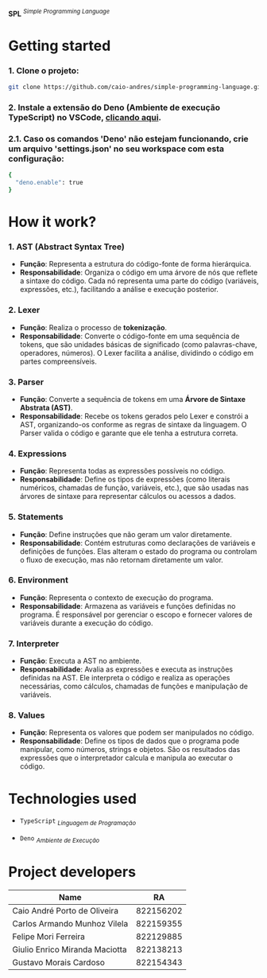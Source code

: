 **SPL** <sup>_Simple Programming Language_<sup>

# Getting started

### 1. Clone o projeto:

```bash
git clone https://github.com/caio-andres/simple-programming-language.git
```

### 2. Instale a extensão do Deno (Ambiente de execução TypeScript) no VSCode, [clicando aqui](https://marketplace.visualstudio.com/items?itemName=denoland.vscode-deno).

### 2.1. Caso os comandos 'Deno' não estejam funcionando, crie um arquivo 'settings.json' no seu workspace com esta configuração:

```bash
{
  "deno.enable": true
}
```

# How it work?

### 1. **AST (Abstract Syntax Tree)**

- **Função**: Representa a estrutura do código-fonte de forma hierárquica.
- **Responsabilidade**: Organiza o código em uma árvore de nós que reflete a sintaxe do código. Cada nó representa uma parte do código (variáveis, expressões, etc.), facilitando a análise e execução posterior.

### 2. **Lexer**

- **Função**: Realiza o processo de **tokenização**.
- **Responsabilidade**: Converte o código-fonte em uma sequência de tokens, que são unidades básicas de significado (como palavras-chave, operadores, números). O Lexer facilita a análise, dividindo o código em partes compreensíveis.

### 3. **Parser**

- **Função**: Converte a sequência de tokens em uma **Árvore de Sintaxe Abstrata (AST)**.
- **Responsabilidade**: Recebe os tokens gerados pelo Lexer e constrói a AST, organizando-os conforme as regras de sintaxe da linguagem. O Parser valida o código e garante que ele tenha a estrutura correta.

### 4. **Expressions**

- **Função**: Representa todas as expressões possíveis no código.
- **Responsabilidade**: Define os tipos de expressões (como literais numéricos, chamadas de função, variáveis, etc.), que são usadas nas árvores de sintaxe para representar cálculos ou acessos a dados.

### 5. **Statements**

- **Função**: Define instruções que não geram um valor diretamente.
- **Responsabilidade**: Contém estruturas como declarações de variáveis e definições de funções. Elas alteram o estado do programa ou controlam o fluxo de execução, mas não retornam diretamente um valor.

### 6. **Environment**

- **Função**: Representa o contexto de execução do programa.
- **Responsabilidade**: Armazena as variáveis e funções definidas no programa. É responsável por gerenciar o escopo e fornecer valores de variáveis durante a execução do código.

### 7. **Interpreter**

- **Função**: Executa a AST no ambiente.
- **Responsabilidade**: Avalia as expressões e executa as instruções definidas na AST. Ele interpreta o código e realiza as operações necessárias, como cálculos, chamadas de funções e manipulação de variáveis.

### 8. **Values**

- **Função**: Representa os valores que podem ser manipulados no código.
- **Responsabilidade**: Define os tipos de dados que o programa pode manipular, como números, strings e objetos. São os resultados das expressões que o interpretador calcula e manipula ao executar o código.

# Technologies used

- `TypeScript` <sub>_Linguagem de Programação_</sub>

- `Deno` <sub>_Ambiente de Execução_</sub>

# Project developers

| Name                           | RA        |
| ------------------------------ | --------- |
| Caio André Porto de Oliveira   | 822156202 |
| Carlos Armando Munhoz Vilela   | 822159355 |
| Felipe Mori Ferreira           | 822129885 |
| Giulio Enrico Miranda Maciotta | 822138213 |
| Gustavo Morais Cardoso         | 822154343 |
